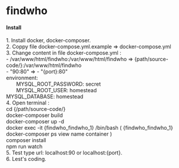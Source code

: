 # findwho
<h4>Install</h4>
1. Install docker, docker-composer.<br/>
2. Coppy file docker-compose.yml.example => docker-compose.yml<br/>
3. Change content in file docker-compose.yml :<br/>
    -  /var/www/html/findwho:/var/www/html/findwho => {path/source-code/}:/var/www/html/findwho<br/>
    - "90:80" => - "{port}:80"<br/>
     environment:<br/>
        MYSQL_ROOT_PASSWORD: secret<br/>
        MYSQL_ROOT_USER: homestead<br/>
        MYSQL_DATABASE: homestead<br/>
4. Open terminal :<br/>
  cd {/path/source-code/}<br/>
  docker-composer build<br/>
  docker-composer up -d<br/>
  docker exec -it {findwho_findwho_1} /bin/bash ( {findwho_findwho_1} docker-composer ps view name container )<br/>
  composer install<br/>
  npm run watch<br/>
5. Test type url: localhost:90 or localhost:{port}.<br/>
6. Lest's coding.
